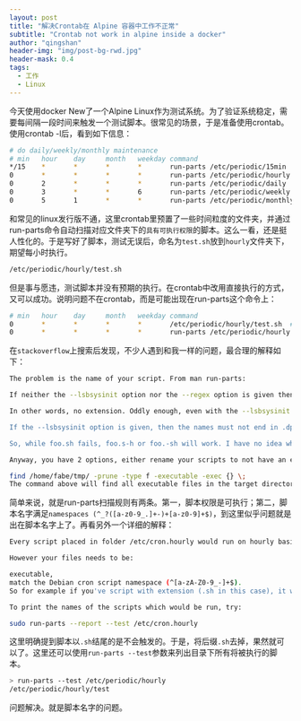 ```yaml
---
layout: post
title: "解决Crontab在 Alpine 容器中工作不正常"
subtitle: "Crontab not work in alpine inside a docker"
author: "qingshan"
header-img: "img/post-bg-rwd.jpg"
header-mask: 0.4
tags:
  - 工作
  - Linux
---
```



今天使用docker New了一个Alpine Linux作为测试系统。为了验证系统稳定，需要每间隔一段时间来触发一个测试脚本。很常见的场景，于是准备使用crontab。使用crontab -l后，看到如下信息：
```bash
# do daily/weekly/monthly maintenance
# min   hour    day     month   weekday command
*/15    *       *       *       *       run-parts /etc/periodic/15min
0       *       *       *       *       run-parts /etc/periodic/hourly
0       2       *       *       *       run-parts /etc/periodic/daily
0       3       *       *       6       run-parts /etc/periodic/weekly
0       5       1       *       *       run-parts /etc/periodic/monthly
```

和常见的linux发行版不通，这里crontab里预置了一些时间粒度的文件夹，并通过run-parts命令自动扫描对应文件夹下的`具有可执行权限`的脚本。这么一看，还是挺人性化的。于是写好了脚本，测试无误后，命名为`test.sh`放到`hourly`文件夹下，期望每小时执行。
```bash
/etc/periodic/hourly/test.sh
```

但是事与愿违，测试脚本并没有预期的执行。在crontab中改用直接执行的方式，又可以成功。说明问题不在crontab，而是可能出现在run-parts这个命令上：
```bash
# min   hour    day     month   weekday command
0       *       *       *       *       /etc/periodic/hourly/test.sh  # 成功执行
0       *       *       *       *       run-parts /etc/periodic/hourly  # 不执行
```

在`stackoverflow`上搜索后发现，不少人遇到和我一样的问题，最合理的解释如下：
``` bash
The problem is the name of your script. From man run-parts:

If neither the --lsbsysinit option nor the --regex option is given then the names must consist entirely of ASCII upper- and lower-case letters, ASCII digits, ASCII underscores, and ASCII minus- hyphens.

In other words, no extension. Oddly enough, even with the --lsbsysinit option, you can't specify a file like foo.sh since that matches none of the namespaces covered:

If the --lsbsysinit option is given, then the names must not end in .dpkg-old or .dpkg-dist or .dpkg-new or .dpkg-tmp, and must belong to one or more of the following namespaces: the LANANA assigned namespace (^[a-z0-9]+$); the LSB hierarchical and reserved namespaces (^_?([a-z0-9_.]+-)+[a-z0-9]+$); and the Debian cron script namespace (^[a-zA-Z0-9_-]+$).

So, while foo.sh fails, foo.s-h or foo.-sh will work. I have no idea why they've done it this way but presumably they are following some standard or other.

Anyway, you have 2 options, either rename your scripts to not have an extension (extensions are optional in *nix anyway) or you can skip using run-parts altogether. Use this in your crontab instead:

find /home/fabe/tmp/ -prune -type f -executable -exec {} \;
The command above will find all executable files in the target directory and run them. I think that -executable is a GNU extension but you have tagged this as Linux so I assume you have GNU find.
```

简单来说，就是run-parts扫描规则有两条。第一，脚本权限是可执行；第二，脚本名字满足`namespaces (^_?([a-z0-9_.]+-)+[a-z0-9]+$)`，到这里似乎问题就是出在脚本名字上了。再看另外一个详细的解释：
```bash
Every script placed in folder /etc/cron.hourly would run on hourly basis.

However your files needs to be:

executable,
match the Debian cron script namespace (^[a-zA-Z0-9_-]+$).
So for example if you've script with extension (.sh in this case), it won't work.

To print the names of the scripts which would be run, try:

sudo run-parts --report --test /etc/cron.hourly
```

这里明确提到脚本以`.sh`结尾的是不会触发的。于是，将后缀`.sh`去掉，果然就可以了。这里还可以使用`run-parts --test`参数来列出目录下所有将被执行的脚本。
```bash
> run-parts --test /etc/periodic/hourly
/etc/periodic/hourly/test
```

问题解决。就是脚本名字的问题。


